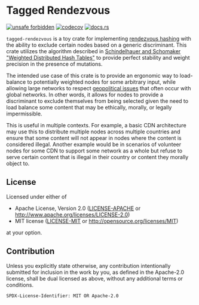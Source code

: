 # Tagged Rendezvous

[![unsafe forbidden][unsafe-svg]][unsafe-url] [![codecov][cov-svg]][cov-url] [![docs.rs][docs-svg]][docs-url]

[unsafe-svg]: https://img.shields.io/badge/unsafe-forbidden-success.svg
[unsafe-url]: https://github.com/rust-secure-code/safety-dance
[cov-svg]: https://codecov.io/gh/edward-shen/tagged-rendezvous/branch/master/graph/badge.svg?token=GI53X8LB0R
[cov-url]: https://codecov.io/gh/edward-shen/tagged-rendezvous
[docs-svg]: https://docs.rs/tagged-rendezvous/badge.svg
[docs-url]: https://docs.rs/tagged-rendezvous

`tagged-rendezvous` is a toy crate for implementing [rendezvous hashing] with
the ability to exclude certain nodes based on a generic discriminant. This
crate utilizes the algorithm described in
[Schindelhauer and Schomaker "Weighted Distributed Hash Tables"][paper] to
provide perfect stability and weight precision in the presence of mutations.

The intended use case of this crate is to provide an ergonomic way to
load-balance to potentially weighted nodes for some arbitrary input, while
allowing large networks to respect [geopolitical issues] that often occur with
global networks. In other words, it allows for nodes to provide a discriminant
to exclude themselves from being selected given the need to load balance some
content that may be ethically, morally, or legally impermissible.

This is useful in multiple contexts. For example, a basic CDN architecture may
use this to distribute multiple nodes across multiple countries and ensure that
some content will not appear in nodes where the content is considered illegal.
Another example would be in scenarios of volunteer nodes for some CDN to support
some network as a whole but refuse to serve certain content that is illegal in
their country or content they morally object to.

[rendezvous hashing]: https://en.wikipedia.org/wiki/Rendezvous_hashing
[paper]: https://citeseerx.ist.psu.edu/viewdoc/summary?doi=10.1.1.414.9353
[geopolitical issues]: https://en.wikipedia.org/wiki/Layer_8

## License

Licensed under either of

 * Apache License, Version 2.0
   ([LICENSE-APACHE](LICENSE-APACHE) or http://www.apache.org/licenses/LICENSE-2.0)
 * MIT license
   ([LICENSE-MIT](LICENSE-MIT) or http://opensource.org/licenses/MIT)

at your option.

## Contribution

Unless you explicitly state otherwise, any contribution intentionally submitted
for inclusion in the work by you, as defined in the Apache-2.0 license, shall be
dual licensed as above, without any additional terms or conditions.

`SPDX-License-Identifier: MIT OR Apache-2.0`